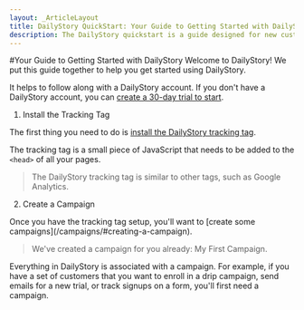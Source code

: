 ```yaml
---
layout: _ArticleLayout
title: DailyStory QuickStart: Your Guide to Getting Started with DailyStory
description: The DailyStory quickstart is a guide designed for new customers or users to help them get started.
---
```

#Your Guide to Getting Started with DailyStory
Welcome to DailyStory! We put this guide together to help you get started using DailyStory.

It helps to follow along with a DailyStory account. If you don't have a DailyStory account, you can  <a target="_blank" href="https://www.dailystory.com/trial">create a 30-day trial to start</a>.

<ol class="step"><li value="1">Install the Tracking Tag</li></ol>

The first thing you need to do is [install the DailyStory tracking tag](/install). 

The tracking tag is a small piece of JavaScript that needs to be added to the <code>&lt;head&gt;</code> of all your pages.

> The DailyStory tracking tag is similar to other tags, such as Google Analytics.

<ol class="step"><li value="2">Create a Campaign</li></ol>
Once you have the tracking tag setup, you'll want to [create some campaigns](/campaigns/#creating-a-campaign).

> We've created a campaign for you already: My First Campaign.

Everything in DailyStory is associated with a campaign. For example, if you have a set of customers that you want to enroll in a drip campaign, send emails for a new trial, or track signups on a form, you'll first need a campaign.

